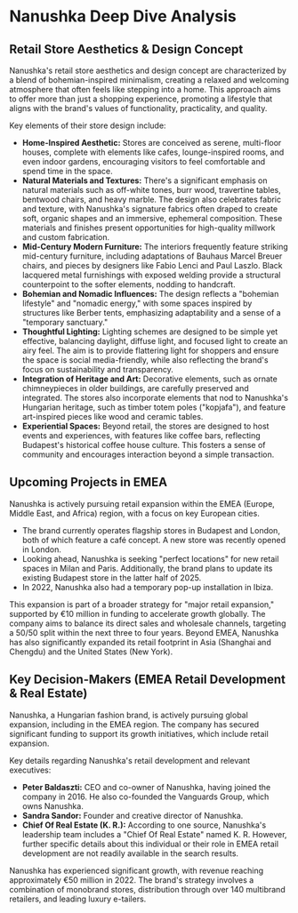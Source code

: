 # Nanushka Deep Dive Analysis

## Retail Store Aesthetics & Design Concept

Nanushka's retail store aesthetics and design concept are characterized by a blend of bohemian-inspired minimalism, creating a relaxed and welcoming atmosphere that often feels like stepping into a home. This approach aims to offer more than just a shopping experience, promoting a lifestyle that aligns with the brand's values of functionality, practicality, and quality.

Key elements of their store design include:

*   **Home-Inspired Aesthetic:** Stores are conceived as serene, multi-floor houses, complete with elements like cafes, lounge-inspired rooms, and even indoor gardens, encouraging visitors to feel comfortable and spend time in the space.
*   **Natural Materials and Textures:** There's a significant emphasis on natural materials such as off-white tones, burr wood, travertine tables, bentwood chairs, and heavy marble. The design also celebrates fabric and texture, with Nanushka's signature fabrics often draped to create soft, organic shapes and an immersive, ephemeral composition. These materials and finishes present opportunities for high-quality millwork and custom fabrication.
*   **Mid-Century Modern Furniture:** The interiors frequently feature striking mid-century furniture, including adaptations of Bauhaus Marcel Breuer chairs, and pieces by designers like Fabio Lenci and Paul Laszlo. Black lacquered metal furnishings with exposed welding provide a structural counterpoint to the softer elements, nodding to handcraft.
*   **Bohemian and Nomadic Influences:** The design reflects a "bohemian lifestyle" and "nomadic energy," with some spaces inspired by structures like Berber tents, emphasizing adaptability and a sense of a "temporary sanctuary."
*   **Thoughtful Lighting:** Lighting schemes are designed to be simple yet effective, balancing daylight, diffuse light, and focused light to create an airy feel. The aim is to provide flattering light for shoppers and ensure the space is social media-friendly, while also reflecting the brand's focus on sustainability and transparency.
*   **Integration of Heritage and Art:** Decorative elements, such as ornate chimneypieces in older buildings, are carefully preserved and integrated. The stores also incorporate elements that nod to Nanushka's Hungarian heritage, such as timber totem poles ("kopjafa"), and feature art-inspired pieces like wood and ceramic tables.
*   **Experiential Spaces:** Beyond retail, the stores are designed to host events and experiences, with features like coffee bars, reflecting Budapest's historical coffee house culture. This fosters a sense of community and encourages interaction beyond a simple transaction.

## Upcoming Projects in EMEA

Nanushka is actively pursuing retail expansion within the EMEA (Europe, Middle East, and Africa) region, with a focus on key European cities.

*   The brand currently operates flagship stores in Budapest and London, both of which feature a café concept. A new store was recently opened in London.
*   Looking ahead, Nanushka is seeking "perfect locations" for new retail spaces in Milan and Paris. Additionally, the brand plans to update its existing Budapest store in the latter half of 2025.
*   In 2022, Nanushka also had a temporary pop-up installation in Ibiza.

This expansion is part of a broader strategy for "major retail expansion," supported by €10 million in funding to accelerate growth globally. The company aims to balance its direct sales and wholesale channels, targeting a 50/50 split within the next three to four years. Beyond EMEA, Nanushka has also significantly expanded its retail footprint in Asia (Shanghai and Chengdu) and the United States (New York).

## Key Decision-Makers (EMEA Retail Development & Real Estate)

Nanushka, a Hungarian fashion brand, is actively pursuing global expansion, including in the EMEA region. The company has secured significant funding to support its growth initiatives, which include retail expansion.

Key details regarding Nanushka's retail development and relevant executives:

*   **Peter Baldaszti:** CEO and co-owner of Nanushka, having joined the company in 2016. He also co-founded the Vanguards Group, which owns Nanushka.
*   **Sandra Sandor:** Founder and creative director of Nanushka.
*   **Chief Of Real Estate (K. R.):** According to one source, Nanushka's leadership team includes a "Chief Of Real Estate" named K. R. However, further specific details about this individual or their role in EMEA retail development are not readily available in the search results.

Nanushka has experienced significant growth, with revenue reaching approximately €50 million in 2022. The brand's strategy involves a combination of monobrand stores, distribution through over 140 multibrand retailers, and leading luxury e-tailers.